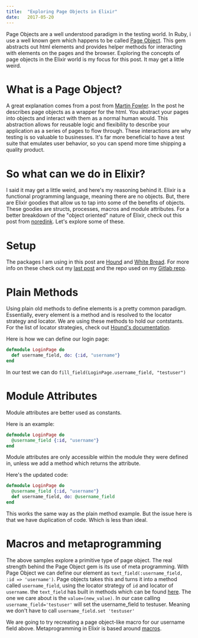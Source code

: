 ```yaml
---
title:  "Exploring Page Objects in Elixir"
date:   2017-05-20
---
```


Page Objects are a well understood paradigm in the testing world. In Ruby, i use a well known gem which happens to be called [Page Object](https://github.com/cheezy/page-object). This gem abstracts out html elements and provides helper methods for interacting with elements on the pages and the browser. Exploring the concepts of page objects in the Elixir world is my focus for this post. It may get a little weird.

# What is a Page Object?

A great explanation comes from a post from [Martin Fowler](https://martinfowler.com/bliki/PageObject.html). In the post he describes page objects as a wrapper for the html. You abstract your pages into objects and interact with them as a normal human would. This abstraction allows for reusable logic and flexibility to describe your application as a series of pages to flow through. These interactions are why testing is so valuable to businesses. It's far more beneficial to have a test suite that emulates user behavior, so you can spend more time shipping a quality product.

# So what can we do in Elixir?

I said it may get a little weird, and here's my reasoning behind it. Elixir is a functional programming language, meaning there are no objects. But, there are Elixir goodies that allow us to tap into some of the benefits of objects. These goodies are structs, processes, macros and module attributes. For a better breakdown of the "object oriented" nature of Elixir, check out this post from [noredink](http://tech.noredink.com/post/142689001488/the-most-object-oriented-language). Let's explore some of these.

# Setup
The packages I am using in this post are [Hound](https://github.com/HashNuke/hound) and [White Bread](https://github.com/meadsteve/white-bread). For more info on these check out my [last post](/elixir-cucumber-browser-testing.html) and the repo used on my [Gitlab repo](https://gitlab.com/distortia/elixir-cucumber-browser-automation-demo).

# Plain Methods

Using plain old methods to define elements is a pretty common paradigm. Essentially, every element is a method and is resolved to the locator strategy and locator. We are using these methods to hold our contstants. For the list of locator strategies, check out [Hound's documentation](https://hexdocs.pm/hound/Hound.Helpers.Page.html#find_element/3).

Here is how we can define our login page:

```elixir
defmodule LoginPage do
  def username_field, do: {:id, "username"}
end
```

In our test we can do `fill_field(LoginPage.username_field, "testuser")`

# Module Attributes

Module attributes are better used as constants.

Here is an example:

```elixir
defmodule LoginPage do
  @username_field {:id, "username"}
end
```

Module attributes are only accessible within the module they were defined in, unless we add a method which returns the attribute.

Here's the updated code:

```elixir
defmodule LoginPage do
  @username_field {:id, "username"}
  def username_field, do: @username_field
end
```

This works the same way as the plain method example. But the issue here is that we have duplication of code. Which is less than ideal.

# Macros and metaprogramming

The above samples explore a primitive type of page object. The real strength behind the Page Object gem is its use of meta programming. With Page Object we can define our element as `text_field(:username_field, :id => 'username')`. Page objects takes this and turns it into a method called `username_field`, using the locator strategy of `id` and locator of `username`. the `text_field` has built in methods which can be found [here](http://www.rubydoc.info/gems/page-object/PageObject/Elements/TextField). The one we care about is the `value=(new_value)`. In our case calling `username_field='testuser'` will set the username_field to testuser. Meaning we don't have to call `username_field.set 'testuser'`

We are going to try recreating a page object-like macro for our username field above. Metaprogramming in Elixir is based around [macros](https://hexdocs.pm/elixir/Macro.html). 




